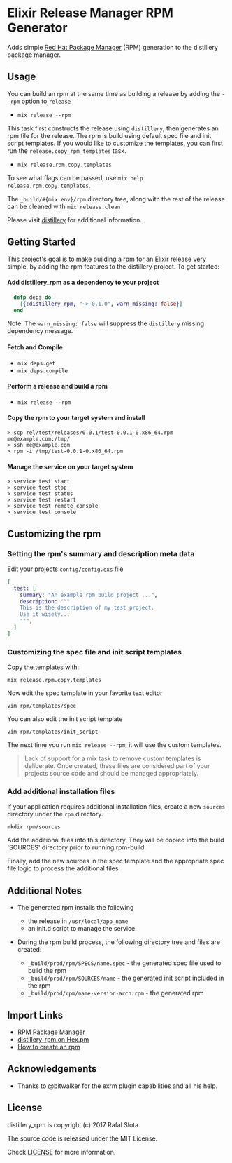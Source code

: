 # Elixir Release Manager RPM Generator

Adds simple [Red Hat Package Manager](http://en.wikipedia.org/wiki/RPM_Package_Manager) (RPM) generation to the distillery package manager.

## Usage

You can build an rpm at the same time as building a release by adding the `--rpm` option to `release`

- `mix release --rpm`

This task first constructs the release using `distillery`, then generates an rpm file for the release. The rpm is build using
default spec file and init script templates. If you would like to customize the templates, you can first run the `release.copy_rpm_templates`
task.

- `mix release.rpm.copy.templates`

To see what flags can be passed, use `mix help release.rpm.copy.templates`.

The `_build/#{mix.env}/rpm` directory tree, along with the rest of the release can be cleaned with `mix release.clean`

Please visit [distillery](https://github.com/bitwalker/distillery) for additional information.

## Getting Started

This project's goal is to make building a rpm for an Elixir release very simple, by adding the rpm features to the distillery project. To get started:

#### Add distillery_rpm as a dependency to your project
```elixir
  defp deps do
    [{:distillery_rpm, "~> 0.1.0", warn_missing: false}]
  end
```

Note: The `warn_missing: false` will suppress the `distillery` missing dependency message.

#### Fetch and Compile

- `mix deps.get`
- `mix deps.compile`

#### Perform a release and build a rpm

- `mix release --rpm`

#### Copy the rpm to your target system and install

```
> scp rel/test/releases/0.0.1/test-0.0.1-0.x86_64.rpm me@example.com:/tmp/
> ssh me@example.com
> rpm -i /tmp/test-0.0.1-0.x86_64.rpm
```

#### Manage the service on your target system

```
> service test start
> service test stop
> service test status
> service test restart
> service test remote_console
> service test console
```

## Customizing the rpm

### Setting the rpm's summary and description meta data

Edit your projects `config/config.exs` file
```elixir
[
  test: [
    summary: "An example rpm build project ...",
    description: """
    This is the description of my test project.
    Use it wisely...
    """,
  ]
]
```

### Customizing the spec file and init script templates

Copy the templates with:

`mix release.rpm.copy.templates`

Now edit the spec template in your favorite text editor

`vim rpm/templates/spec`

You can also edit the init script template

`vim rpm/templates/init_script`

The next time you run `mix release --rpm`, it will use the custom templates.

> Lack of support for a mix task to remove custom templates is deliberate. Once created,
> these files are considered part of your projects source code and should be managed appropriately.

### Add additional installation files

If your application requires additional installation files, create a new `sources` directory under the `rpm` directory.

`mkdir rpm/sources`

Add the additional files into this directory. They will be copied into the build 'SOURCES' directory prior to running rpm-build.

Finally, add the new sources in the spec template and the appropriate spec file logic to process the additional files.

## Additional Notes

- The generated rpm installs the following
    - the release in `/usr/local/app_name`
    - an init.d script to manage the service

- During the rpm build process, the following directory tree and files are created:
    - `_build/prod/rpm/SPECS/name.spec` - the generated spec file used to build the rpm
    - `_build/prod/rpm/SOURCES/name` - the generated init script included in the rpm
    - `_build/prod/rpm/name-version-arch.rpm` - the generated rpm

## Import Links

- [RPM Package Manager](http://en.wikipedia.org/wiki/RPM_Package_Manager)
- [distillery_rpm on Hex.pm](https://hex.pm/packages/distillery_rpm)
- [How to create an rpm](https://fedoraproject.org/wiki/How_to_create_an_RPM_package)

## Acknowledgements

- Thanks to @bitwalker for the exrm plugin capabilities and all his help.

## License

distillery_rpm is copyright (c) 2017 Rafal Slota.

The source code is released under the MIT License.

Check [LICENSE](LICENSE) for more information.
